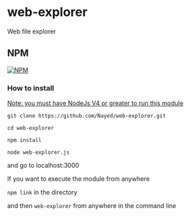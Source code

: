 # web-explorer
Web file explorer

## NPM
[![NPM](https://nodei.co/npm/web-explorer.png?downloads=true&downloadRank=true&stars=true)](https://nodei.co/npm/web-explorer/)

### How to install

<u>Note: you must have NodeJs V4 or greater to run this module</u>

```git clone https://github.com/Nayed/web-explorer.git```

```cd web-explorer```

```npm install```

```node web-explorer.js```

and go to localhost:3000


If you want to execute the module from anywhere

```npm link``` in the directory

and then ```web-explorer``` from anywhere in the command line
